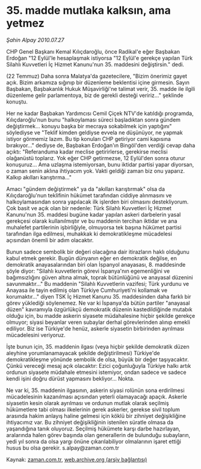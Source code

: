 # 35. madde mutlaka kalksın, ama yetmez

*Şahin Alpay 2010.07.27*

<td class="columnist-detail">
<p>CHP Genel Başkanı Kemal Kılıçdaroğlu, önce Radikal'e eğer Başbakan Erdoğan "12 Eylül'le hesaplaşmak istiyorsa "12 Eylül'e gerekçe yapılan Türk Silahlı Kuvvetleri İç Hizmet Kanunu'nun 35. maddesini değiştirsin." dedi.</p>
<p>
<div id="haberMetinDiv">
<p>(22 Temmuz) Daha sonra Malatya'da gazetecilere, "Bizim önerimiz gayet açık. Bizim arkamıza sığınıp bir düzenleme beklentisi içine girmesin. Sayın Başbakan, Başbakanlık Hukuk Müşavirliği'ne talimat verir, 35. madde ile ilgili düzenleme gelir parlamentoya, biz de gerekli desteği veririz..." şeklinde konuştu.
<p>Her ne kadar Başbakan Yardımcısı Cemil Çiçek NTV'de katıldığı programda, Kılıçdaroğlu'nun bunu "halkoylaması süreci başladıktan sonra gündem değiştirmek... konuyu başka bir mecraya sokabilmek için yaptığını" söylediyse ve "Teklif kimden geldiyse evvela ne düşünüyor, ne yapmak istiyor görmemiz lazım. Bu tip konuları CHP getiriyor cami kapısına bırakıyor..." dediyse de, Başbakan Erdoğan'ın Bingöl'den verdiği cevap daha açıktı: "Referanduma kadar meclise getirirlerse, gerekirse meclisi olağanüstü toplarız. Yok eğer CHP getirmezse, 12 Eylül'den sonra oturur konuşuruz... Ama uzlaşma istemiyorsan, bunu iktidar partisi yapar diyorsan, o zaman senin aklına ihtiyacım yok. Vakti geldiği zaman biz onu yaparız. Kalkıp akılları karıştırma..."
<p>Amacı "gündem değiştirmek" ya da "akılları karıştırmak" olsa da Kılıçdaroğlu'nun teklifinin hükümet tarafından ciddiye alınmasını ve halkoylamasından sonra yapılacak ilk işlerden biri olmasını destekliyorum. Çok basit ve açık olan bir nedenle: Türk Silahlı Kuvvetleri İç Hizmet Kanunu'nun 35. maddesi bugüne kadar yapılan askeri darbelerin yasal gerekçesi olarak kullanılmıştır ve bu maddenin tercihan iktidar ve ana muhalefet partilerinin işbirliğiyle, olmuyorsa tek başına hükümet partisi tarafından ilga edilmesi, muhakkak ki demokratikleşme mücadelesi açısından önemli bir adım olacaktır.
<p>Bunun sadece sembolik bir değeri olacağına dair itirazların haklı olduğunu kabul etmek gerekir. Bugün dünyanın eğer en demokratik değilse, en demokratik anayasalarından biri olan İspanyol anayasası, 8. maddesinde şöyle diyor: "Silahlı kuvvetlerin görevi İspanya'nın egemenliğini ve bağımsızlığını güven altına almak, toprak bütünlüğünü ve anayasal düzenini savunmaktır..." Bu maddenin "Silahlı Kuvvetlerin vazifesi; Türk yurdunu ve Anayasa ile tayin edilmiş olan Türkiye Cumhuriyeti'ni kollamak ve korumaktır..." diyen TSK İç Hizmet Kanunu 35. maddesinden daha farklı bir görev yüklediği söylenemez. Ne var ki İspanya'da bütün partiler "anayasal düzen" kavramıyla özgürlükçü demokratik düzenin kastedildiğinde mutabık olduğu için, bu madde askerin siyasete müdahalesine hiçbir şekilde gerekçe olmuyor; siyasi beyanlar veren subaylar derhal görevlerinden alınıp emekli ediliyor. Biz ise Türkiye'de henüz, askerle siyasetin birbirinden ayrılması mücadelesini veriyoruz.
<p>İşte bunun için, 35. maddenin ilgası (veya hiçbir şekilde demokratik düzen aleyhine yorumlanamayacak şekilde değiştirilmesi) Türkiye'de demokratikleşme yönünde sembolik de olsa, büyük bir değer taşıyacaktır. Çünkü vereceği mesaj açık olacaktır: Ezici çoğunluğuyla Türkiye halkı artık ordunun siyasete müdahale etmesini istemiyor, ondan sadece ve sadece kendi işini doğru dürüst yapmasını bekliyor... Nokta.
<p>Ne var ki, 35. maddenin ilgasının, askerin siyasi rolünün sona erdirilmesi mücadelesinin kazanılması açısından yeterli olamayacağı apaçık. Askerle siyasetin kesin olarak ayrılması ve ordunun mutlak olarak seçilmiş hükümetlere tabi olması ilkelerinin gerek askerler, gerekse sivil toplum arasında hakim anlayış haline gelmesi için köklü bir zihniyet değişikliğine ihtiyacımız var. Bu zihniyet değişikliğinin istenilen süratle olmasa da yaşandığına tanık oluyoruz. Seçilmiş hükümete karşı darbe hazırlayan, aralarında halen görev başında olan generallerin de bulunduğu subayların, yedi yıl sonra da olsa yargı önüne çıkarılabiliyor olmalarının işaret ettiği husus bu olsa gerekir. s.alpay@zaman.com.tr</p></p></p></p></p></p></div>
</p>
<a href="http://web.archive.org/web/20110106010035/mailto:s.alpay@zaman.com.tr">
</a></td>

Kaynak: [zaman.com.tr](http://zaman.com.tr/yazar.do?yazino=1009067), [web.archive.org (arşiv bağlantısı)](http://web.archive.org/web/20110106010035/http://www.zaman.com.tr/yazar.do?yazino=1009067)
